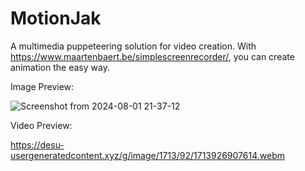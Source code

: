 # MotionJak

A multimedia puppeteering solution for video creation. With https://www.maartenbaert.be/simplescreenrecorder/, you can create animation the easy way.

Image Preview:

![Screenshot from 2024-08-01 21-37-12](https://github.com/user-attachments/assets/c8e40585-ab3b-420e-a00f-e14aa9ccb73b)

Video Preview:

https://desu-usergeneratedcontent.xyz/g/image/1713/92/1713926907614.webm
